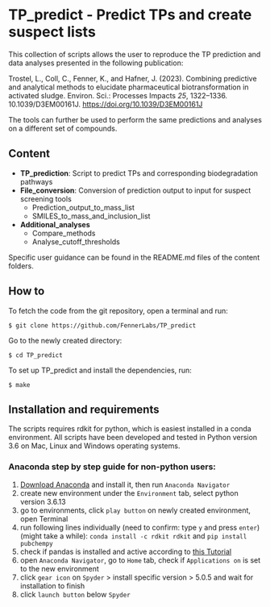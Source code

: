 # TP_predict - Predict TPs and create suspect lists

This collection of scripts allows the user to reproduce the TP prediction and data analyses presented in the following publication:

Trostel, L., Coll, C., Fenner, K., and Hafner, J. (2023). Combining predictive and analytical methods to elucidate pharmaceutical biotransformation in activated sludge. Environ. Sci.: Processes Impacts _25_, 1322–1336. 10.1039/D3EM00161J.
https://doi.org/10.1039/D3EM00161J 

The tools can further be used to perform the same predictions and analyses on a different set of compounds.

## Content

* **TP_prediction**: Script to predict TPs and corresponding biodegradation pathways
* **File_conversion**: Conversion of prediction output to input for suspect screening tools
  * Prediction_output_to_mass_list
  * SMILES_to_mass_and_inclusion_list
* **Additional_analyses**
  * Compare_methods
  * Analyse_cutoff_thresholds

Specific user guidance can be found in the README.md files of the content folders.

## How to
To fetch the code from the git repository, open a terminal and run:
```
$ git clone https://github.com/FennerLabs/TP_predict
```
Go to the newly created directory:
```
$ cd TP_predict
```
To set up TP_predict and install the dependencies, run:
```
$ make
```

## Installation and requirements
The scripts requires rdkit for python, which is easiest installed in a conda environment.
All scripts have been developed and tested in Python version 3.6 on Mac, Linux and Windows operating systems.

### Anaconda step by step guide for non-python users:

1. [Download Anaconda](https://docs.anaconda.com/anaconda/install/index.html) and install it, then run `Anaconda Navigator`
2. create new environment under the `Environment` tab, select python version 3.6.13
3. go to environments, click `play button` on newly created environment, open Terminal
4. run following lines individually (need to confirm: type `y` and press `enter`)(might take a while): `conda install -c rdkit rdkit` and `pip install pubchempy`
5. check if pandas is installed and active according to [this Tutorial](https://docs.anaconda.com/anaconda/navigator/tutorials/pandas/)	
6. open `Anaconda Navigator`, go to `Home` tab, check if `Applications on` is set to the new environment
7. click `gear icon` on `Spyder` > install specific version > 5.0.5 and wait for installation to finish
8. click `launch button` below `Spyder`
